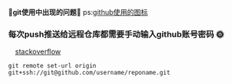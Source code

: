 :chestnut:**git使用中出现的问题**:chestnut:
ps:[github使用的图标](https://segmentfault.com/a/1190000009649780#articleHeader6)

### 每次push推送给远程仓库都需要手动输入github账号密码 :sun_with_face:
&emsp;[stackoverflow](https://stackoverflow.com/questions/8588768/git-push-username-password-how-to-avoid)
```
git remote set-url origin git+ssh://git@github.com/username/reponame.git
```
